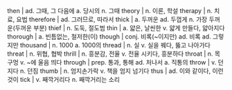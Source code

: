 then	| ad. 그때, 그 다음에 a. 당시의 n. 그때
theory	| n. 이론, 학설
therapy	| n. 치료, 요법
therefore	| ad. 그러므로, 따라서
thick	| a. 두꺼운 ad. 두껍게 n. 가장 두꺼운(두꺼운 부분)
thief	| n. 도둑, 절도범
thin	| a. 얇은, 날씬한 v. 얇게 만들다, 얇아지다
thorough	| a. 빈틈없는, 철저한(이)
though	| conj. 비록(~이지만) ad. 비록 ad. 그렇지만
thousand	| n. 1000 a. 1000의
thread	| n. 실 v. 실을 꿰다, 뚫고 나아가다
threat	| n. 위협, 협박
thrill	| n. 흥분감, 전율 v. 전율 시키다, 흥분하다
throat	| n. 목구멍 v. ~에 울음 띄다
through	| prep. 통과, 통해 ad. 처나서 a. 직통의
throw	| v. 던지다 n. 던짐
thumb	| n. 엄지손가락 v. 책을 엄지 넘기다
thus	| ad. 이와 같이다, 이런 것이
tick	| v. 째깍거리다 n. 째깍거리는 소리
